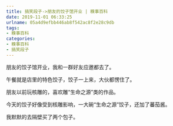 ```yaml
---
title: 搞笑段子->朋友的饺子馆开业 | 糗事百科
date: 2019-11-01 06:33:25
urlname: 05a4d9efbb446ab8f542ac8f2e28c9db
tags: 
- 糗事百科
categories:
- 糗事百科
- 搞笑段子
---
```

朋友的饺子馆开业，我和一群好友应邀都去了。

午餐就是店里的特色饺子，饺子一上来，大伙都愣住了。

朋友以前玩核雕的，喜欢雕“生命之源”类的作品。

今天的饺子好像受到核雕影响，一大碗“生命之源”饺子，还加了蕃茄酱。

我默默的去隔壁买了两个包子。


